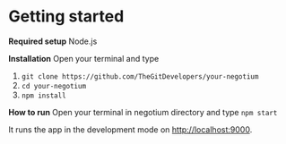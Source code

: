 ﻿# Getting started

**Required setup**
Node.js

**Installation**
Open your terminal and type

1.  `git clone https://github.com/TheGitDevelopers/your-negotium`
2.  `cd your-negotium`
3.  `npm install`

**How to run**
Open your terminal in negotium directory and type
`npm start`

It runs the app in the development mode on [http://localhost:9000](http://localhost:9000).<br>
